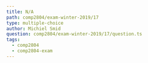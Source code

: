 ```yaml
---
title: N/A
path: comp2804/exam-winter-2019/17
type: multiple-choice
author: Michiel Smid
question: comp2804/exam-winter-2019/17/question.ts
tags:
  - comp2804
  - comp2804-exam
---
```


